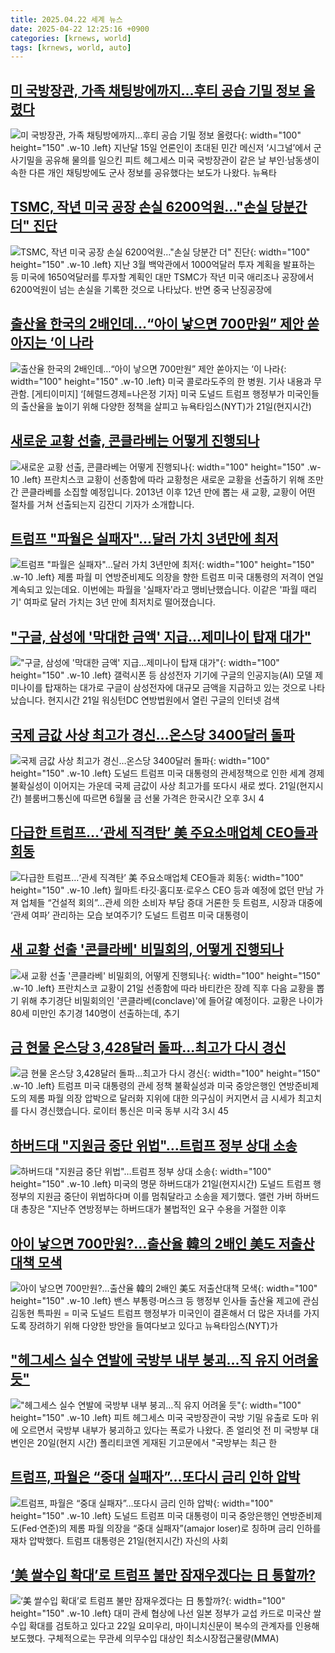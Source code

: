 ```yaml
---
title: 2025.04.22 세계 뉴스
date: 2025-04-22 12:25:16 +0900
categories: [krnews, world]
tags: [krnews, world, auto]
---
```

## [미 국방장관, 가족 채팅방에까지…후티 공습 기밀 정보 올렸다](https://n.news.naver.com/mnews/article/032/0003364767)

![미 국방장관, 가족 채팅방에까지…후티 공습 기밀 정보 올렸다](https://mimgnews.pstatic.net/image/origin/032/2025/04/21/3364767.jpg?type=nf220_150){: width="100" height="150" .w-10 .left}
지난달 15일 언론인이 초대된 민간 메신저 ‘시그널’에서 군사기밀을 공유해 물의를 일으킨 피트 헤그세스 미국 국방장관이 같은 날 부인·남동생이 속한 다른 개인 채팅방에도 군사 정보를 공유했다는 보도가 나왔다. 뉴욕타

## [TSMC, 작년 미국 공장 손실 6200억원…"손실 당분간 더" 진단](https://n.news.naver.com/mnews/article/008/0005183466)

![TSMC, 작년 미국 공장 손실 6200억원…"손실 당분간 더" 진단](https://mimgnews.pstatic.net/image/origin/008/2025/04/21/5183466.jpg?type=nf220_150){: width="100" height="150" .w-10 .left}
지난 3월 백악관에서 1000억달러 투자 계획을 발표하는 등 미국에 1650억달러를 투자할 계획인 대만 TSMC가 작년 미국 애리조나 공장에서 6200억원이 넘는 손실을 기록한 것으로 나타났다. 반면 중국 난징공장에

## [출산율 한국의 2배인데…“아이 낳으면 700만원” 제안 쏟아지는 ‘이 나라](https://n.news.naver.com/mnews/article/016/0002460577)

![출산율 한국의 2배인데…“아이 낳으면 700만원” 제안 쏟아지는 ‘이 나라](https://mimgnews.pstatic.net/image/origin/016/2025/04/22/2460577.jpg?type=nf220_150){: width="100" height="150" .w-10 .left}
미국 콜로라도주의 한 병원. 기사 내용과 무관함. [게티이미지] ‘[헤럴드경제=나은정 기자] 미국 도널드 트럼프 행정부가 미국인들의 출산율을 높이기 위해 다양한 정책을 살피고 뉴욕타임스(NYT)가 21일(현지시간)

## [새로운 교황 선출, 콘클라베는 어떻게 진행되나](https://n.news.naver.com/mnews/article/052/0002183267)

![새로운 교황 선출, 콘클라베는 어떻게 진행되나](https://mimgnews.pstatic.net/image/origin/052/2025/04/21/2183267.jpg?type=nf220_150){: width="100" height="150" .w-10 .left}
프란치스코 교황이 선종함에 따라 교황청은 새로운 교황을 선출하기 위해 조만간 콘클라베를 소집할 예정입니다. 2013년 이후 12년 만에 뽑는 새 교황, 교황이 어떤 절차를 거쳐 선출되는지 김잔디 기자가 소개합니다.

## [트럼프 "파월은 실패자"…달러 가치 3년만에 최저](https://n.news.naver.com/mnews/article/422/0000733324)

![트럼프 "파월은 실패자"…달러 가치 3년만에 최저](https://mimgnews.pstatic.net/image/origin/422/2025/04/22/733324.jpg?type=nf220_150){: width="100" height="150" .w-10 .left}
제롬 파월 미 연방준비제도 의장을 향한 트럼프 미국 대통령의 저격이 연일 계속되고 있는데요. 이번에는 파월을 '실패자'라고 맹비난했습니다. 이같은 '파월 때리기' 여파로 달러 가치는 3년 만에 최저치로 떨어졌습니다.

## ["구글, 삼성에 '막대한 금액' 지급...제미나이 탑재 대가"](https://n.news.naver.com/mnews/article/052/0002183450)

!["구글, 삼성에 '막대한 금액' 지급...제미나이 탑재 대가"](https://mimgnews.pstatic.net/image/origin/052/2025/04/22/2183450.jpg?type=nf220_150){: width="100" height="150" .w-10 .left}
갤럭시폰 등 삼성전자 기기에 구글의 인공지능(AI) 모델 제미나이를 탑재하는 대가로 구글이 삼성전자에 대규모 금액을 지급하고 있는 것으로 나타났습니다. 현지시간 21일 워싱턴DC 연방법원에서 열린 구글의 인터넷 검색

## [국제 금값 사상 최고가 경신…온스당 3400달러 돌파](https://n.news.naver.com/mnews/article/277/0005581320)

![국제 금값 사상 최고가 경신…온스당 3400달러 돌파](https://mimgnews.pstatic.net/image/origin/277/2025/04/21/5581320.jpg?type=nf220_150){: width="100" height="150" .w-10 .left}
도널드 트럼프 미국 대통령의 관세정책으로 인한 세계 경제 불확실성이 이어지는 가운데 국제 금값이 사상 최고가를 또다시 새로 썼다. 21일(현지시간) 블룸버그통신에 따르면 6월물 금 선물 가격은 한국시간 오후 3시 4

## [다급한 트럼프…‘관세 직격탄’ 美 주요소매업체 CEO들과 회동](https://n.news.naver.com/mnews/article/016/0002460579)

![다급한 트럼프…‘관세 직격탄’ 美 주요소매업체 CEO들과 회동](https://mimgnews.pstatic.net/image/origin/016/2025/04/22/2460579.jpg?type=nf220_150){: width="100" height="150" .w-10 .left}
월마트·타깃·홈디포·로우스 CEO 등과 예정에 없던 만남 가져 업체들 “건설적 회의”…관세 의한 소비자 부담 증대 거론한 듯 트럼프, 시장과 대중에 ‘관세 여파’ 관리하는 모습 보여주기? 도널드 트럼프 미국 대통령이

## [새 교황 선출 '콘클라베' 비밀회의, 어떻게 진행되나](https://n.news.naver.com/mnews/article/031/0000926319)

![새 교황 선출 '콘클라베' 비밀회의, 어떻게 진행되나](https://mimgnews.pstatic.net/image/origin/031/2025/04/21/926319.jpg?type=nf220_150){: width="100" height="150" .w-10 .left}
프란치스코 교황이 21일 선종함에 따라 바티칸은 장례 직후 다음 교황을 뽑기 위해 추기경단 비밀회의인 '콘클라베(conclave)'에 들어갈 예정이다. 교황은 나이가 80세 미만인 추기경 140명이 선출하는데, 추기

## [금 현물 온스당 3,428달러 돌파...최고가 다시 경신](https://n.news.naver.com/mnews/article/052/0002183364)

![금 현물 온스당 3,428달러 돌파...최고가 다시 경신](https://mimgnews.pstatic.net/image/origin/052/2025/04/22/2183364.jpg?type=nf220_150){: width="100" height="150" .w-10 .left}
트럼프 미국 대통령의 관세 정책 불확실성과 미국 중앙은행인 연방준비제도의 제롬 파월 의장 압박으로 달러화 지위에 대한 의구심이 커지면서 금 시세가 최고치를 다시 경신했습니다. 로이터 통신은 미국 동부 시각 3시 45

## [하버드대 "지원금 중단 위법"…트럼프 정부 상대 소송](https://n.news.naver.com/mnews/article/448/0000522435)

![하버드대 "지원금 중단 위법"…트럼프 정부 상대 소송](https://mimgnews.pstatic.net/image/origin/448/2025/04/22/522435.jpg?type=nf220_150){: width="100" height="150" .w-10 .left}
미국의 명문 하버드대가 21일(현지시간) 도널드 트럼프 행정부의 지원금 중단이 위법하다며 이를 멈춰달라고 소송을 제기했다. 앨런 가버 하버드대 총장은 "지난주 연방정부는 하버드대가 불법적인 요구 수용을 거절한 이후

## [아이 낳으면 700만원?…출산율 韓의 2배인 美도 저출산대책 모색](https://n.news.naver.com/mnews/article/001/0015343329)

![아이 낳으면 700만원?…출산율 韓의 2배인 美도 저출산대책 모색](https://mimgnews.pstatic.net/image/origin/001/2025/04/22/15343329.jpg?type=nf220_150){: width="100" height="150" .w-10 .left}
밴스 부통령·머스크 등 행정부 인사들 출산율 제고에 관심 김동현 특파원 = 미국 도널드 트럼프 행정부가 미국인이 결혼해서 더 많은 자녀를 가지도록 장려하기 위해 다양한 방안을 들여다보고 있다고 뉴욕타임스(NYT)가

## ["헤그세스 실수 연발에 국방부 내부 붕괴…직 유지 어려울 듯"](https://n.news.naver.com/mnews/article/003/0013196326)

!["헤그세스 실수 연발에 국방부 내부 붕괴…직 유지 어려울 듯"](https://mimgnews.pstatic.net/image/origin/003/2025/04/21/13196326.jpg?type=nf220_150){: width="100" height="150" .w-10 .left}
피트 헤그세스 미국 국방장관이 국방 기밀 유출로 도마 위에 오르면서 국방부 내부가 붕괴하고 있다는 폭로가 나왔다. 존 얼리엇 전 미 국방부 대변인은 20일(현지 시간) 폴리티코엔 게재된 기고문에서 "국방부는 최근 한

## [트럼프, 파월은 “중대 실패자”…또다시 금리 인하 압박](https://n.news.naver.com/mnews/article/022/0004029701)

![트럼프, 파월은 “중대 실패자”…또다시 금리 인하 압박](https://mimgnews.pstatic.net/image/origin/022/2025/04/22/4029701.jpg?type=nf220_150){: width="100" height="150" .w-10 .left}
도널드 트럼프 미국 대통령이 미국 중앙은행인 연방준비제도(Fed·연준)의 제롬 파월 의장을 “중대 실패자”(amajor loser)로 칭하며 금리 인하를 재차 압박했다. 트럼프 대통령은 21일(현지시간) 자신의 사회

## [‘美 쌀수입 확대’로 트럼프 불만 잠재우겠다는 日 통할까?](https://n.news.naver.com/mnews/article/081/0003535463)

![‘美 쌀수입 확대’로 트럼프 불만 잠재우겠다는 日 통할까?](https://mimgnews.pstatic.net/image/origin/081/2025/04/22/3535463.jpg?type=nf220_150){: width="100" height="150" .w-10 .left}
대미 관세 협상에 나선 일본 정부가 교섭 카드로 미국산 쌀 수입 확대를 검토하고 있다고 22일 요미우리, 마이니치신문이 복수의 관계자를 인용해 보도했다. 구체적으로는 무관세 의무수입 대상인 최소시장접근물량(MMA)

